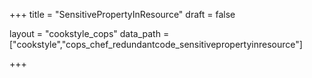+++
title = "SensitivePropertyInResource"
draft = false

layout = "cookstyle_cops"
data_path = ["cookstyle","cops_chef_redundantcode_sensitivepropertyinresource"]

+++

<!-- The content of this page is automatically generated from the
cops_chef_redundantcode_sensitivepropertyinresource.yml file in github.com/chef/cookstyle/blob/master/docs-chef-io/data/cookstyle/. -->

